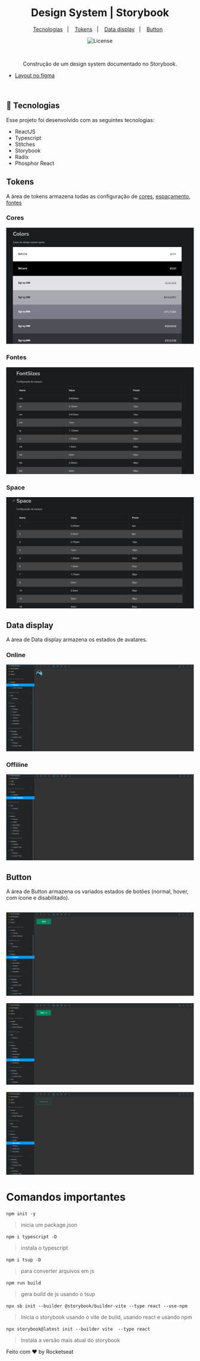 <h1 align="center"> Design System | Storybook </h1>

<p align="center">
  <a href="#-tecnologias">Tecnologias</a>&nbsp;&nbsp;&nbsp;|&nbsp;&nbsp;&nbsp;
  <a href="#-tokens">Tokens</a>&nbsp;&nbsp;&nbsp;|&nbsp;&nbsp;&nbsp;
  <a href="#-datadisplay">Data display</a>&nbsp;&nbsp;&nbsp;|&nbsp;&nbsp;&nbsp;
  <a href="#-button">Button</a>&nbsp;&nbsp;&nbsp;
</p>

<p align="center">
  <img alt="License" src="https://img.shields.io/static/v1?label=license&message=MIT&color=49AA26&labelColor=000000">
</p>

<br>

<p align="center">
  Construção de um design system documentado no Storybook.
</p>

- [Layout no figma](https://www.figma.com/file/3YbR0qS6XhMwbNikCDrK6l/Ignite-Call-(Community)?type=design&mode=design&t=pOYgtMjE5z4ixhCt-0)

<br>

## 🚀 Tecnologias

Esse projeto foi desenvolvido com as seguintes tecnologias:

- ReactJS
- Typescript
- Stitches
- Storybook
- Radix
- Phosphor React

## Tokens

A área de tokens armazena todas as configuração de <a href="#-cores">cores</a>, <a href="#-space">espaçamento</a>, <a href="#-fontes">fontes</a>

### Cores 
  <div align="center">
    <img src="./assets/colors.png"/>
  </div>

  ### Fontes 
  <div align="center">
    <img src="./assets/font.png"/>
  </div>

  ### Space 
  <div align="center">
    <img src="./assets/space.png"/>
  </div>

## Data display

A área de Data display armazena os estados de avatares.

  ### Online
  <div align="left">
    <img src="./assets/on.png"/>
  </div>

  ### Offiline
  <div align="left">
    <img src="./assets/off.png"/>
  </div>


## Button

A área de Button armazena os variados estados de botões (normal, hover, com ícone e disabilitado).

<br>
  <div align="left">
    <img src="./assets/normal.png"/>
  </div>

  <br>
  <div align="left">
    <img src="./assets/icon.png"/>
  </div>

<br>
  <div align="left">
    <img src="./assets/two.png"/>
  </div>



# Comandos importantes

``` npm init -y ```
> inicia um package.json

``` npm i typescript -D ```
> instala o typescript 

``` npm i tsup -D ```
> para converter arquivos em js

``` npm run build ``` 
> gera build de js usando o tsup


``` npx sb init --builder @storybook/builder-vite --type react --use-npm ```
> Inicia o storybook usando o vite de build, usando react e usando npm

``` npx storybook@latest init --builder vite  --type react ```
> Instala a versão mais atual do storybook


Feito com ♥ by Rocketseat 
